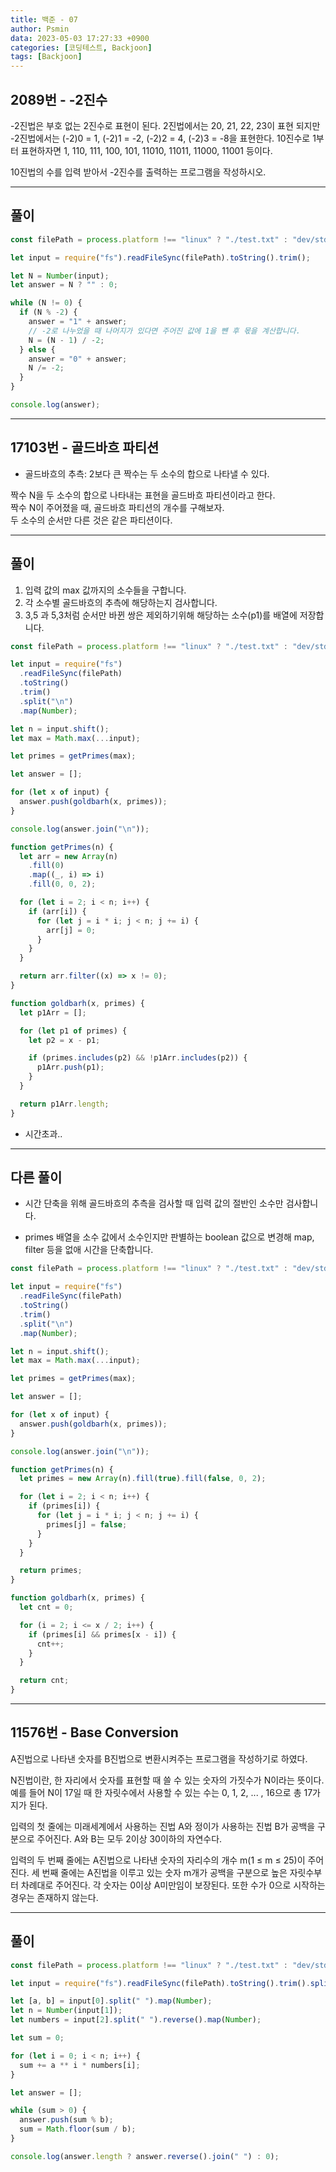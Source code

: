 ```yaml
---
title: 백준 - 07
author: Psmin
data: 2023-05-03 17:27:33 +0900
categories: [코딩테스트, Backjoon]
tags: [Backjoon]
---
```


## 2089번 - -2진수

-2진법은 부호 없는 2진수로 표현이 된다. 2진법에서는 20, 21, 22, 23이 표현 되지만 -2진법에서는 (-2)0 = 1, (-2)1 = -2, (-2)2 = 4, (-2)3 = -8을 표현한다. 10진수로 1부터 표현하자면 1, 110, 111, 100, 101, 11010, 11011, 11000, 11001 등이다.

10진법의 수를 입력 받아서 -2진수를 출력하는 프로그램을 작성하시오.

---

## 풀이

```js
const filePath = process.platform !== "linux" ? "./test.txt" : "dev/stdin";

let input = require("fs").readFileSync(filePath).toString().trim();

let N = Number(input);
let answer = N ? "" : 0;

while (N != 0) {
  if (N % -2) {
    answer = "1" + answer;
    // -2로 나누었을 때 나머지가 있다면 주어진 값에 1을 뺸 후 몫을 계산합니다.
    N = (N - 1) / -2;
  } else {
    answer = "0" + answer;
    N /= -2;
  }
}

console.log(answer);
```

---

## 17103번 - 골드바흐 파티션

- 골드바흐의 추측: 2보다 큰 짝수는 두 소수의 합으로 나타낼 수 있다.

짝수 N을 두 소수의 합으로 나타내는 표현을 골드바흐 파티션이라고 한다.  
짝수 N이 주어졌을 때, 골드바흐 파티션의 개수를 구해보자.  
두 소수의 순서만 다른 것은 같은 파티션이다.

---

## 풀이

1. 입력 값의 max 값까지의 소수들을 구합니다.
2. 각 소수별 골드바흐의 추측에 해당하는지 검사합니다.
3. 3,5 과 5,3처럼 순서만 바뀐 쌍은 제외하기위해 해당하는 소수(p1)를 배열에 저장합니다.

```js
const filePath = process.platform !== "linux" ? "./test.txt" : "dev/stdin";

let input = require("fs")
  .readFileSync(filePath)
  .toString()
  .trim()
  .split("\n")
  .map(Number);

let n = input.shift();
let max = Math.max(...input);

let primes = getPrimes(max);

let answer = [];

for (let x of input) {
  answer.push(goldbarh(x, primes));
}

console.log(answer.join("\n"));

function getPrimes(n) {
  let arr = new Array(n)
    .fill(0)
    .map((_, i) => i)
    .fill(0, 0, 2);

  for (let i = 2; i < n; i++) {
    if (arr[i]) {
      for (let j = i * i; j < n; j += i) {
        arr[j] = 0;
      }
    }
  }

  return arr.filter((x) => x != 0);
}

function goldbarh(x, primes) {
  let p1Arr = [];

  for (let p1 of primes) {
    let p2 = x - p1;

    if (primes.includes(p2) && !p1Arr.includes(p2)) {
      p1Arr.push(p1);
    }
  }

  return p1Arr.length;
}
```

- 시간초과..

---

## 다른 풀이

- 시간 단축을 위해 골드바흐의 추측을 검사할 때 입력 값의 절반인 소수만 검사합니다.

- primes 배열을 소수 값에서 소수인지만 판별하는 boolean 값으로 변경해 map, filter 등을 없애 시간을 단축합니다.

```js
const filePath = process.platform !== "linux" ? "./test.txt" : "dev/stdin";

let input = require("fs")
  .readFileSync(filePath)
  .toString()
  .trim()
  .split("\n")
  .map(Number);

let n = input.shift();
let max = Math.max(...input);

let primes = getPrimes(max);

let answer = [];

for (let x of input) {
  answer.push(goldbarh(x, primes));
}

console.log(answer.join("\n"));

function getPrimes(n) {
  let primes = new Array(n).fill(true).fill(false, 0, 2);

  for (let i = 2; i < n; i++) {
    if (primes[i]) {
      for (let j = i * i; j < n; j += i) {
        primes[j] = false;
      }
    }
  }

  return primes;
}

function goldbarh(x, primes) {
  let cnt = 0;

  for (i = 2; i <= x / 2; i++) {
    if (primes[i] && primes[x - i]) {
      cnt++;
    }
  }

  return cnt;
}
```

---

## 11576번 - Base Conversion

A진법으로 나타낸 숫자를 B진법으로 변환시켜주는 프로그램을 작성하기로 하였다.

N진법이란, 한 자리에서 숫자를 표현할 때 쓸 수 있는 숫자의 가짓수가 N이라는 뜻이다. 예를 들어 N이 17일 때 한 자릿수에서 사용할 수 있는 수는 0, 1, 2, ... , 16으로 총 17가지가 된다.

입력의 첫 줄에는 미래세계에서 사용하는 진법 A와 정이가 사용하는 진법 B가 공백을 구분으로 주어진다. A와 B는 모두 2이상 30이하의 자연수다.

입력의 두 번째 줄에는 A진법으로 나타낸 숫자의 자리수의 개수 m(1 ≤ m ≤ 25)이 주어진다. 세 번째 줄에는 A진법을 이루고 있는 숫자 m개가 공백을 구분으로 높은 자릿수부터 차례대로 주어진다. 각 숫자는 0이상 A미만임이 보장된다. 또한 수가 0으로 시작하는 경우는 존재하지 않는다.

---

## 풀이

```js
const filePath = process.platform !== "linux" ? "./test.txt" : "dev/stdin";

let input = require("fs").readFileSync(filePath).toString().trim().split("\n");

let [a, b] = input[0].split(" ").map(Number);
let n = Number(input[1]);
let numbers = input[2].split(" ").reverse().map(Number);

let sum = 0;

for (let i = 0; i < n; i++) {
  sum += a ** i * numbers[i];
}

let answer = [];

while (sum > 0) {
  answer.push(sum % b);
  sum = Math.floor(sum / b);
}

console.log(answer.length ? answer.reverse().join(" ") : 0);
```
